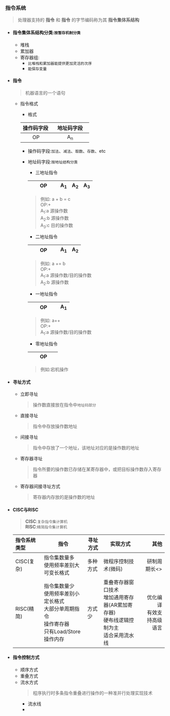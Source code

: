 ### 指令系统
  > 处理器支持的 **指令** 和 **指令** 的字节编码称为其 **指令集体系结构**
  + #### 指令集体系结构分类:`按暂存机制分类`
    + 堆栈
    + 累加器
    + 寄存器组:
      + `比堆栈和累加器能提供更加灵活的次序`
      + `能保存变量`
  + #### 指令
    > 机器语言的一个语句
    
    + 指令格式
      + 格式
      
      |操作码字段|&nbsp;&nbsp;&nbsp;地址码字段&nbsp;&nbsp;&nbsp;|
      |:-------|-------:|
      |&nbsp;&nbsp;&nbsp;&nbsp;&nbsp;&nbsp;&nbsp;OP&nbsp;&nbsp;&nbsp;&nbsp;&nbsp;&nbsp;|A<sub>n</sub>&nbsp;&nbsp;&nbsp;&nbsp;&nbsp;&nbsp;&nbsp;&nbsp;&nbsp;&nbsp;|
      + 操作码字段:`加法`、`减法`、`取数`、`存数`、etc
      + 地址码字段:`按地址结构分类`
        + 三地址指令

        |&nbsp;&nbsp;&nbsp;&nbsp;&nbsp;&nbsp;&nbsp;OP&nbsp;&nbsp;&nbsp;&nbsp;&nbsp;&nbsp;|A<sub>1</sub>|A<sub>2</sub>|A<sub>3</sub>|
        |:-------|-------|-------|-------:|
        > 例如: a + b = c</br>OP:+</br>A<sub>1</sub>:a 源操作数</br>A<sub>2</sub>:b 源操作数</br>A<sub>3</sub>:c 目的操作数
        + 二地址指令

        |&nbsp;&nbsp;&nbsp;&nbsp;&nbsp;&nbsp;&nbsp;OP&nbsp;&nbsp;&nbsp;&nbsp;&nbsp;&nbsp;|A<sub>1</sub>|A<sub>2</sub>|
        |:-------|-------|-------:|
        > 例如: a += b</br>OP:+</br>A<sub>1</sub>:a 源操作数/目的操作数</br>A<sub>2</sub>:b 源操作数
        + 一地址指令
  
        |&nbsp;&nbsp;&nbsp;&nbsp;&nbsp;&nbsp;&nbsp;OP&nbsp;&nbsp;&nbsp;&nbsp;&nbsp;&nbsp;|A<sub>1</sub>|
        |:-------|-------:|
        > 例如: a++</br>OP:+</br>A<sub>1</sub>:a 源操作数/目的操作数
        + 零地址指令

        |&nbsp;&nbsp;&nbsp;&nbsp;&nbsp;&nbsp;&nbsp;OP&nbsp;&nbsp;&nbsp;&nbsp;&nbsp;&nbsp;|
        |:-------:|
        > 例如:宕机操作
        
  + #### 寻址方式
    + 立即寻址
      > 操作数直接放在指令中`地址码部分`
    + 直接寻址
      > 指令中存放操作数地址
    + 间接寻址
      > 指令中存放了一个地址，该地址对应的是操作数的地址
    + 寄存器寻址
      > 指令所要的操作数已存储在某寄存器中，或把目标操作数存入寄存器
    + 寄存器间接寻址方式
      > 寄存器内存放的是操作数的地址
  + #### CISC与RISC
    > **CISC**:`复杂指令集计算机`</br>
      **RISC**:`精简指令集计算机`
      
    |指令系统类型|指令|寻址方式|实现方式|其他|
    |:-----|-----|-----|-----|-----:|
    |CISC(复杂)|指令集数量多</br>使用频率差别大</br>可变长格式|多种方式|微程序控制技术(微码)|研制周期长<>|
    |RISC(精简)|指令集数量少</br>使用频率差别小</br>定长格式</br>大部分单周期指令</br>操作寄存器</br>只有Load/Store操作内存|方式少|重叠寄存器窗口技术</br>增加通用寄存器(AR累加寄存器)</br>硬布线逻辑控制为主</br>适合采用流水线|优化编译</br>有效支持高级语言|
  
  + #### 指令控制方式
    + 顺序方式
    + 重叠方式
    + 流水方式
      > 程序执行时多条指令重叠进行操作的一种准并行处理实现技术
      + 流水线
      + 
